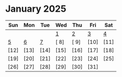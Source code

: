 # January 2025

| Sun                 | Mon                 | Tue                 | Wed                 | Thu                 | Fri                 | Sat                 |
| ------------------- | ------------------- | ------------------- | ------------------- | ------------------- | ------------------- | ------------------- |
|                     |                     |                     | [ 1](./01-01-2025/) | [ 2](./02-01-2025/) | [ 3](./03-01-2025/) | [ 4](./04-01-2025/) |
| [ 5](./05-01-2024/) | [ 6](./06-01-2025/) | [ 7](./07-01-2025/) | [ 8]                | [ 9]                | [10]                | [11]                |
| [12]                | [13]                | [14]                | [15]                | [16]                | [17]                | [18]                |
| [19]                | [20]                | [21]                | [22]                | [23]                | [24]                | [25]                |
| [26]                | [27]                | [28]                | [29]                | [30]                | [31]                |                     |
